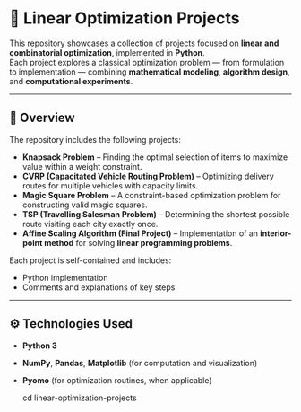 # 🧩 Linear Optimization Projects

This repository showcases a collection of projects focused on **linear and combinatorial optimization**, implemented in **Python**.  
Each project explores a classical optimization problem — from formulation to implementation — combining **mathematical modeling**, **algorithm design**, and **computational experiments**.

---

## 📘 Overview

The repository includes the following projects:

- **Knapsack Problem** – Finding the optimal selection of items to maximize value within a weight constraint.  
- **CVRP (Capacitated Vehicle Routing Problem)** – Optimizing delivery routes for multiple vehicles with capacity limits.  
- **Magic Square Problem** – A constraint-based optimization problem for constructing valid magic squares.  
- **TSP (Travelling Salesman Problem)** – Determining the shortest possible route visiting each city exactly once.  
- **Affine Scaling Algorithm (Final Project)** – Implementation of an **interior-point method** for solving **linear programming problems**.

Each project is self-contained and includes:
- Python implementation  
- Comments and explanations of key steps  

---

## ⚙️ Technologies Used

- **Python 3**
- **NumPy**, **Pandas**, **Matplotlib** (for computation and visualization)
- **Pyomo** (for optimization routines, when applicable)

   cd linear-optimization-projects

